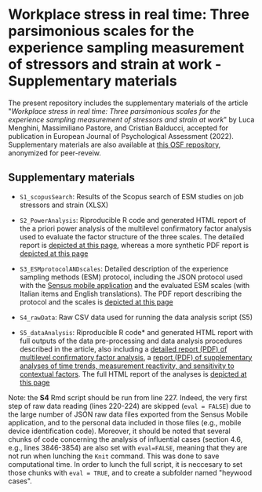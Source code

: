 # Workplace stress in real time: Three parsimonious scales for the experience sampling measurement of stressors and strain at work - Supplementary materials
The present repository includes the supplementary materials of the article "*Workplace stress in real time: Three parsimonious scales for the experience sampling measurement of stressors and strain at work*" by Luca Menghini, Massimiliano Pastore, and Cristian Balducci, accepted for publication in European Journal of Psychological Assessment (2022). Supplementary materials are also available at [this OSF repository](https://osf.io/87a9p/?view_only=8439d7578f54405a853b31264df9bc19), anonymized for peer-reveiw.

## Supplementary materials
- `S1_scopusSearch`: Results of the Scopus search of ESM studies on job stressors and strain (XLSX)

- `S2_PowerAnalysis`: Riproducible R code and generated HTML report of the a priori power analysis of the multilevel confirmatory factor analysis used to evaluate the factor structure of the three scales. The detailed report is [depicted at this page](https://Luca-Menghini.github.io/ESMmeasures-workplaceStress/Appendix%20B%20-%20Data%20pre-processing/insa%40home_dataProcessing.html), whereas a more synthetic PDF report is [depicted at this page](https://Luca-Menghini.github.io/ESMmeasures-workplaceStress)

- `S3_ESMprotocolANDscales`: Detailed description of the experience sampling methods (ESM) protocol, including the JSON protocol used with the [Sensus mobile application](https://predictive-technology-laboratory.github.io/sensus/) and the evaluated ESM scales (with Italian items and English translations). The PDF report describing the protocol and the scales is [depicted at this page](https://Luca-Menghini.github.io/ESMmeasures-workplaceStress)

- `S4_rawData`: Raw CSV data used for running the data analysis script (S5)

- `S5_dataAnalysis`: Riproducible R code* and generated HTML report with full outputs of the data pre-processing and data analysis procedures described in the article, also including a [detailed report (PDF) of multilevel confirmatory factor analysis](https://Luca-Menghini.github.io/ESMmeasures-workplaceStress), a [report (PDF) of supplementary analyses of time trends, measurement reactivity, and sensitivity to contextual factors](https://Luca-Menghini.github.io/ESMmeasures-workplaceStress). The full HTML report of the analyses is [depicted at this page](https://Luca-Menghini.github.io/ESMmeasures-workplaceStress)

Note: the **S4** Rmd script should be run from line 227. Indeed, the very first step of raw data reading (lines 220-224) are skipped (`eval = FALSE`) due to the large number of JSON raw data files exported from the Sensus Mobile application, and to the personal data included in those files (e.g., mobile device identification code).
Moreover, it should be noted that several chunks of code concerning the analysis of influential cases (section 4.6, e.g., lines 3846-3854) are also set with `eval=FALSE`, meaning that they are not run when lunching the `Knit` command. This was done to save computational time. In order to lunch the full script, it is neccesary to set those chunks with `eval = TRUE`, and to create a subfolder named "heywood cases".
